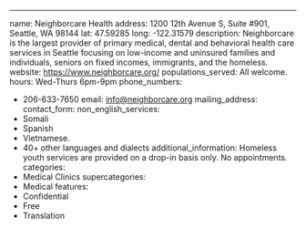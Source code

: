 ---
name: Neighborcare Health
address: 1200 12th Avenue S, Suite #901, Seattle, WA 98144
lat: 47.59285
long: -122.31579
description: Neighborcare is the largest provider of primary medical, dental and behavioral health care services in Seattle focusing on low-income and uninsured families and individuals, seniors on fixed incomes, immigrants, and the homeless.
website: https://www.neighborcare.org/
populations_served: All welcome.
hours: Wed-Thurs 6pm-9pm
phone_numbers: 
  - 206-633-7650
email: info@neighborcare.org
mailing_address:
contact_form:
non_english_services:
  - Somali 
  - Spanish 
  - Vietnamese.
  - 40+ other languages and dialects
additional_information: Homeless youth services are provided on a drop-in basis only. No appointments.
categories:
  - Medical Clinics
supercategories:
  - Medical
features:
  - Confidential
  - Free
  - Translation